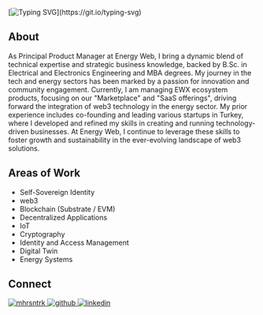 [![Typing SVG](https://readme-typing-svg.herokuapp.com?size=35&color=FF6900&vCenter=true&width=750&lines=hello%2C+world.;hello%2C+decentralized+world.)](https://git.io/typing-svg)

## About
As Principal Product Manager at Energy Web, I bring a dynamic blend of technical expertise and strategic business knowledge, backed by B.Sc. in Electrical and Electronics Engineering and MBA degrees. My journey in the tech and energy sectors has been marked by a passion for innovation and community engagement. Currently, I am managing EWX ecosystem products, focusing on our "Marketplace" and "SaaS offerings", driving forward the integration of web3 technology in the energy sector. My prior experience includes co-founding and leading various startups in Turkey, where I developed and refined my skills in creating and running technology-driven businesses. At Energy Web, I continue to leverage these skills to foster growth and sustainability in the ever-evolving landscape of web3 solutions.

## Areas of Work
- Self-Sovereign Identity
- web3
- Blockchain (Substrate / EVM)
- Decentralized Applications
- IoT
- Cryptography
- Identity and Access Management
- Digital Twin
- Energy Systems

## Connect
<div align="left">
  <a href="https://twitter.com/mhrsntrk" target="blank"><img src="https://img.shields.io/twitter/follow/mhrsntrk?logo=twitter&style=for-the-badge" alt="mhrsntrk" />
  </a>
  <a href="https://github.com/mhrsntrk" target="_blank">
    <img src=https://img.shields.io/badge/github-%2324292e.svg?&style=for-the-badge&logo=github&logoColor=white alt=github style="margin-bottom: 5px;" />
  </a>
  <a href="https://linkedin.com/in/mahirsenturk" target="_blank">
    <img src=https://img.shields.io/badge/linkedin-%231E77B5.svg?&style=for-the-badge&logo=linkedin&logoColor=white alt=linkedin style="margin-bottom: 5px;" />
  </a>
</div>  

